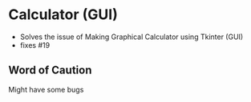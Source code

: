 # Calculator (GUI)
* Solves the issue of Making Graphical Calculator using Tkinter (GUI)
* fixes #19
## Word of Caution
Might have some bugs
